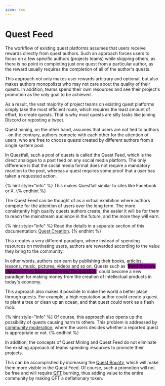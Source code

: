 ```yaml
---
icon: rss
---
```


# Quest Feed

The workflow of existing quest platforms assumes that users receive rewards directly from quest authors. Such an approach forces users to focus on a few specific authors (projects teams) while skipping others, as there is no point in completing just one quest from a particular author, as the reward usually requires the completion of all of the author's quests.

This approach not only makes user rewards arbitrary and optional, but also makes authors monopolists who may not care about the quality of their quests. In addition, teams spend their own resources and see their project's promotion as the only goal to be achieved.

As a result, the vast majority of project teams on existing quest platforms simply take the most efficient route, which requires the least amount of effort, to create quests. That is why most quests are silly tasks like joining Discord or reposting a tweet.

Quest mining, on the other hand, assumes that users are not tied to authors - on the contrary, authors compete with each other for the attention of users, who are free to choose quests created by different authors from a single system pool.

In Questfall, such a pool of quests is called the Quest Feed, which is the direct analogue to a post feed on any social media platform. The only difference is that the social media format does not require a mandatory reaction to the post, whereas a quest requires some proof that a user has taken a requested action.

{% hint style="info" %}
This makes Questfall similar to sites like Facebook or X.
{% endhint %}

The Quest Feed can be thought of as a virtual exhibition where authors compete for the attention of users over the long term. The more consistently high quality quests authors create, the easier it will be for them to reach the mainstream audience in the future, and the more they will earn.

{% hint style="info" %}
Read the details in a separate section of this documentation: [Quest Creation](../quest-mining/creation/).
{% endhint %}

This creates a very different paradigm, where instead of spending resources on motivating users, authors are rewarded according to the value they bring to the community.

In other words, authors can earn by publishing their books, articles, lessons, music, pictures, videos and so on. Quests such as '<mark style="background-color:purple;">Read the new chapter of my book and answer the question</mark>' could become a new paradigm for making money from the creation of intellectual products in today's economy.

This approach also makes it possible to make the world a better place through quests. For example, a high reputation author could create a quest to plant a tree or clean up an ocean, and that quest could work as a flash mob.

{% hint style="info" %}
Of course, this approach also opens up the possibility of quests causing harm to others. This problem is addressed by [community moderation](../quest-mining/moderation/), where the users decides whether a reported quest is appropriate or not.
{% endhint %}

In addition, the concepts of Quest Mining and Quest Feed do not eliminate the existing approach of teams spending resources to promote their projects.&#x20;

This can be accomplished by increasing the [Quest Bounty](../quest-mining/creation/quest-bounty.md), which will make them more visible in the Quest Feed. Of course, such a promotion will not be free and will require [QFT](../assets/qft.md) burning, thus adding value to the entire community by making QFT a deflationary token.
